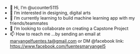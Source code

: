 - 👋 Hi, I’m @ucounter5115
- 👀 I’m interested in designing, digital arts
- 🌱 I’m currently learning to build machine learning app with my friends/teammates
- 💞️ I’m looking to collaborate on creating a Capstone Project
- 📫 How to reach me ...by sending an email at maryangelfuentes.ta@gmail.com or DM @facebook link: https://www.facebook.com/fuentesmaryangel5

<!---
lhjill/lhjill is a ✨ special ✨ repository because its `README.md` (this file) appears on your GitHub profile.
You can click the Preview link to take a look at your changes.
--->
